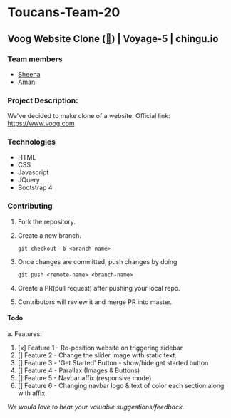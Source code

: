 # Toucans-Team-20 
Voog Website Clone ([:link:](https://chingu-voyage5.github.io/Toucans-Team-20)) | Voyage-5 | chingu.io
---
### Team members
- [Sheena](https://github.com/sheenapercy)
- [Aman](https://github.com/adsingh14)

### Project Description:
We've decided to make clone of a website.
Official link: https://www.voog.com

### Technologies
- HTML
- CSS
- Javascript
- JQuery
- Bootstrap 4

### Contributing
1. Fork the repository.
2. Create a new branch.

    `git checkout -b <branch-name>`

3. Once changes are committed, push changes by doing 
    
    `git push <remote-name> <branch-name>`

4. Create a PR(pull request) after pushing your local repo.
5. Contributors will review it and merge PR into master.

#### Todo
a. Features:
1. [x] Feature 1 - Re-position website on triggering sidebar
2. [] Feature 2 - Change the slider image with static text.
3. [] Feature 3 - 'Get Started' Button - show/hide get started button 
4. [] Feature 4 - Parallax (Images & Buttons) 
5. [] Feature 5 - Navbar affix (responsive mode)
6. [] Feature 6 - Changing navbar logo & text of color each section along with affix.

_We would love to hear your valuable suggestions/feedback._